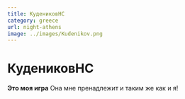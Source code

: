 ```yaml
---
title: КудениковНС
category: greece
url: night-athens
image: ../images/Kudenikov.png
---
```


# КудениковНС

**Это моя игра** Она мне пренадлежит и таким же как и я!
